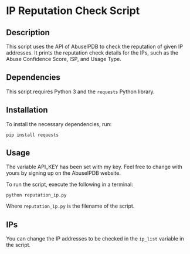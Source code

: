 # IP Reputation Check Script

## Description

This script uses the API of AbuseIPDB to check the reputation of given IP addresses. It prints the reputation check details for the IPs, such as the Abuse Confidence Score, ISP, and Usage Type.

## Dependencies

This script requires Python 3 and the `requests` Python library. 

## Installation

To install the necessary dependencies, run:

```
pip install requests
```

## Usage

The variable API_KEY has been set with my key. Feel free to change with yours by signing up on the AbuseIPDB website.

To run the script, execute the following in a terminal:

```
python reputation_ip.py
```

Where `reputation_ip.py` is the filename of the script.

## IPs

You can change the IP addresses to be checked in the `ip_list` variable in the script. 
